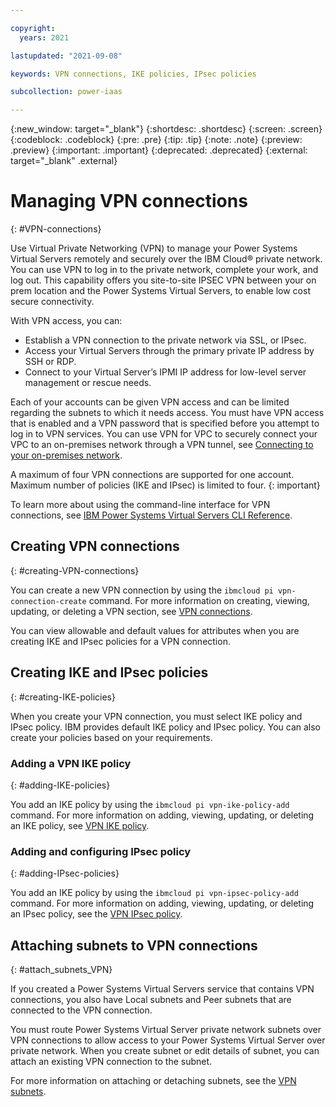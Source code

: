 ```yaml
---

copyright:
  years: 2021

lastupdated: "2021-09-08"

keywords: VPN connections, IKE policies, IPsec policies

subcollection: power-iaas

---
```


{:new_window: target="_blank"}
{:shortdesc: .shortdesc}
{:screen: .screen}
{:codeblock: .codeblock}
{:pre: .pre}
{:tip: .tip}
{:note: .note}
{:preview: .preview}
{:important: .important}
{:deprecated: .deprecated}
{:external: target="_blank" .external}

# Managing VPN connections
{: #VPN-connections}

Use Virtual Private Networking (VPN) to manage your Power Systems Virtual Servers remotely and securely over the IBM Cloud® private network. You can use VPN to log in to the private network, complete your work, and log out. This capability offers you site-to-site IPSEC VPN between your on prem location and the Power Systems Virtual Servers, to enable low cost secure connectivity.

With VPN access, you can:

- Establish a VPN connection to the private network via SSL, or IPsec.
- Access your Virtual Servers through the primary private IP address by SSH or RDP.
- Connect to your Virtual Server’s IPMI IP address for low-level server management or rescue needs.

Each of your accounts can be given VPN access and can be limited regarding the subnets to which it needs access. You must have VPN access that is enabled and a VPN password that is specified before you attempt to log in to VPN services. You can use VPN for VPC to securely connect your VPC to an on-premises network through a VPN tunnel, see [Connecting to your on-premises network](/docs/pvpc?topic=vpc-vpn-onprem-example).

A maximum of four VPN connections are supported for one account. Maximum number of policies (IKE and IPsec) is limited to four.
{: important}

To learn more about using the command-line interface for VPN connections, see [IBM Power Systems Virtual Servers CLI Reference](/docs/power-iaas-cli-plugin?topic=power-iaas-cli-plugin-power-iaas-cli-reference#vpn-connections).

## Creating VPN connections
{: #creating-VPN-connections}

You can create a new VPN connection by using the `ibmcloud pi vpn-connection-create` command. For more information on creating, viewing, updating, or deleting a VPN section, see [VPN connections](/docs/power-iaas-cli-plugin?topic=power-iaas-cli-plugin-power-iaas-cli-reference#vpn-connections).

You can view allowable and default values for attributes when you are creating IKE and IPsec policies for a VPN connection.

## Creating IKE and IPsec policies
{: #creating-IKE-policies}

When you create your VPN connection, you must select IKE policy and IPsec policy. IBM provides default IKE policy and IPsec policy. You can also create your policies based on your requirements.

### Adding a VPN IKE policy
{: #adding-IKE-policies}

You add an IKE policy by using the `ibmcloud pi vpn-ike-policy-add` command. For more information on adding, viewing, updating, or deleting an IKE policy, see [VPN IKE policy](/docs/power-iaas-cli-plugin?topic=power-iaas-cli-plugin-power-iaas-cli-reference#vpn-ike-policy).

### Adding and configuring IPsec policy
{: #adding-IPsec-policies}

You add an IKE policy by using the `ibmcloud pi vpn-ipsec-policy-add` command. For more information on adding, viewing, updating, or deleting an IPsec policy, see the [VPN IPsec policy](/docs/power-iaas-cli-plugin?topic=power-iaas-cli-plugin-power-iaas-cli-reference#vpn-ike-policy).

## Attaching subnets to VPN connections
{: #attach_subnets_VPN}

If you created a Power Systems Virtual Servers service that contains VPN connections, you also have Local subnets and Peer subnets that are connected to the VPN connection.

You must route Power Systems Virtual Server private network subnets over VPN connections to allow access to your Power Systems Virtual Server over private network.
When you create subnet or edit details of subnet, you can attach an existing VPN connection to the subnet.

For more information on attaching or detaching subnets, see the [VPN subnets](/docs/power-iaas-cli-plugin?topic=power-iaas-cli-plugin-power-iaas-cli-reference#vpn-connection-local-subnets).
